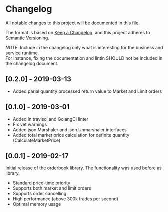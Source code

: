# Changelog
All notable changes to this project will be documented in this file.

The format is based on [Keep a Changelog](https://keepachangelog.com/en/1.0.0/),
and this project adheres to [Semantic Versioning](https://semver.org/spec/v2.0.0.html).

*NOTE*: Include in the changelog only what is interesting for the business and
service runtime.  
For instance, fixing the documentation and lintin SHOULD not be
included in the changelog document.

## [0.2.0] - 2019-03-13

- Added parial quantity processed return value to Market and Limit orders

## [0.1.0] - 2019-03-01

- Added in travisci and GolangCI linter
- Fix vet warnings
- Added json.Marshaler and json.Unmarshaler interfaces
- Added total market price calculation for definite quantity (CalculateMarketPrice)

## [0.0.1] - 2019-02-17

Initial release of the orderbook library.
The functionality was used before as library.

- Standard price-time priority
- Supports both market and limit orders
- Supports order cancelling
- High performance (above 300k trades per second)
- Optimal memory usage
